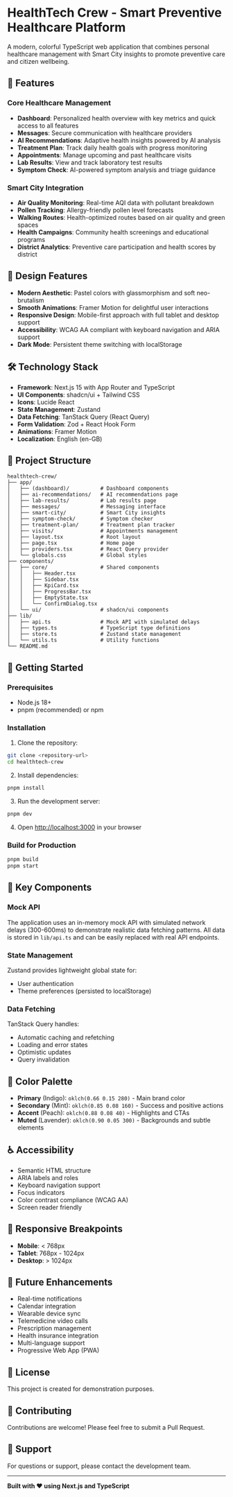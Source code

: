 # HealthTech Crew - Smart Preventive Healthcare Platform

A modern, colorful TypeScript web application that combines personal healthcare management with Smart City insights to promote preventive care and citizen wellbeing.

## 🌟 Features

### Core Healthcare Management

- **Dashboard**: Personalized health overview with key metrics and quick access to all features
- **Messages**: Secure communication with healthcare providers
- **AI Recommendations**: Adaptive health insights powered by AI analysis
- **Treatment Plan**: Track daily health goals with progress monitoring
- **Appointments**: Manage upcoming and past healthcare visits
- **Lab Results**: View and track laboratory test results
- **Symptom Check**: AI-powered symptom analysis and triage guidance

### Smart City Integration

- **Air Quality Monitoring**: Real-time AQI data with pollutant breakdown
- **Pollen Tracking**: Allergy-friendly pollen level forecasts
- **Walking Routes**: Health-optimized routes based on air quality and green spaces
- **Health Campaigns**: Community health screenings and educational programs
- **District Analytics**: Preventive care participation and health scores by district

## 🎨 Design Features

- **Modern Aesthetic**: Pastel colors with glassmorphism and soft neo-brutalism
- **Smooth Animations**: Framer Motion for delightful user interactions
- **Responsive Design**: Mobile-first approach with full tablet and desktop support
- **Accessibility**: WCAG AA compliant with keyboard navigation and ARIA support
- **Dark Mode**: Persistent theme switching with localStorage

## 🛠️ Technology Stack

- **Framework**: Next.js 15 with App Router and TypeScript
- **UI Components**: shadcn/ui + Tailwind CSS
- **Icons**: Lucide React
- **State Management**: Zustand
- **Data Fetching**: TanStack Query (React Query)
- **Form Validation**: Zod + React Hook Form
- **Animations**: Framer Motion
- **Localization**: English (en-GB)

## 📁 Project Structure

```
healthtech-crew/
├── app/
│   ├── (dashboard)/          # Dashboard components
│   ├── ai-recommendations/   # AI recommendations page
│   ├── lab-results/          # Lab results page
│   ├── messages/             # Messaging interface
│   ├── smart-city/           # Smart City insights
│   ├── symptom-check/        # Symptom checker
│   ├── treatment-plan/       # Treatment plan tracker
│   ├── visits/               # Appointments management
│   ├── layout.tsx            # Root layout
│   ├── page.tsx              # Home page
│   ├── providers.tsx         # React Query provider
│   └── globals.css           # Global styles
├── components/
│   ├── core/                 # Shared components
│   │   ├── Header.tsx
│   │   ├── Sidebar.tsx
│   │   ├── KpiCard.tsx
│   │   ├── ProgressBar.tsx
│   │   ├── EmptyState.tsx
│   │   └── ConfirmDialog.tsx
│   └── ui/                   # shadcn/ui components
├── lib/
│   ├── api.ts                # Mock API with simulated delays
│   ├── types.ts              # TypeScript type definitions
│   ├── store.ts              # Zustand state management
│   └── utils.ts              # Utility functions
└── README.md
```

## 🚀 Getting Started

### Prerequisites

- Node.js 18+ 
- pnpm (recommended) or npm

### Installation

1. Clone the repository:
```bash
git clone <repository-url>
cd healthtech-crew
```

2. Install dependencies:
```bash
pnpm install
```

3. Run the development server:
```bash
pnpm dev
```

4. Open [http://localhost:3000](http://localhost:3000) in your browser

### Build for Production

```bash
pnpm build
pnpm start
```

## 🎯 Key Components

### Mock API

The application uses an in-memory mock API with simulated network delays (300-600ms) to demonstrate realistic data fetching patterns. All data is stored in `lib/api.ts` and can be easily replaced with real API endpoints.

### State Management

Zustand provides lightweight global state for:
- User authentication
- Theme preferences (persisted to localStorage)

### Data Fetching

TanStack Query handles:
- Automatic caching and refetching
- Loading and error states
- Optimistic updates
- Query invalidation

## 🌈 Color Palette

- **Primary** (Indigo): `oklch(0.66 0.15 280)` - Main brand color
- **Secondary** (Mint): `oklch(0.85 0.08 160)` - Success and positive actions
- **Accent** (Peach): `oklch(0.88 0.08 40)` - Highlights and CTAs
- **Muted** (Lavender): `oklch(0.90 0.05 300)` - Backgrounds and subtle elements

## ♿ Accessibility

- Semantic HTML structure
- ARIA labels and roles
- Keyboard navigation support
- Focus indicators
- Color contrast compliance (WCAG AA)
- Screen reader friendly

## 📱 Responsive Breakpoints

- **Mobile**: < 768px
- **Tablet**: 768px - 1024px
- **Desktop**: > 1024px

## 🔮 Future Enhancements

- Real-time notifications
- Calendar integration
- Wearable device sync
- Telemedicine video calls
- Prescription management
- Health insurance integration
- Multi-language support
- Progressive Web App (PWA)

## 📄 License

This project is created for demonstration purposes.

## 🤝 Contributing

Contributions are welcome! Please feel free to submit a Pull Request.

## 📧 Support

For questions or support, please contact the development team.

---

**Built with ❤️ using Next.js and TypeScript**

